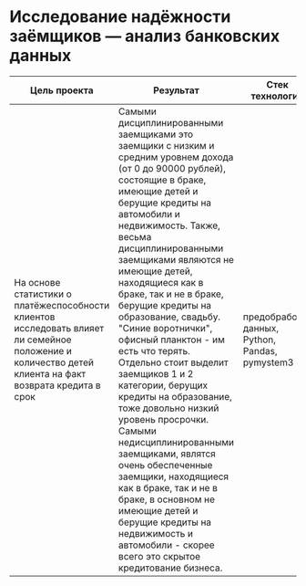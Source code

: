 # Исследование надёжности заёмщиков — анализ банковских данных
| Цель проекта | Результат | Стек технологий |Результат|
|----------------|----------------------------------------|----------|----------|
|На основе статистики о платёжеспособности клиентов исследовать влияет ли семейное положение и количество детей клиента на факт возврата кредита в срок|Самыми дисциплинированными заемщиками это заемщики с низким и средним уровнем дохода (от 0 до 90000 рублей), состоящие в браке, имеющие детей и берущие кредиты на автомобили и недвижимость. Также, весьма дисциплинированными заемщиками являются не имеющие детей, находящиеся как в браке, так и не в браке, берущие кредиты на образование, свадьбу. "Синие воротнички", офисный планктон - им есть что терять. Отдельно стоит выделит заемщиков 1 и 2 категории, берущих кредиты на образование, тоже довольно низкий уровень просрочки. Самыми недисциплинированными заемщиками, являтся очень обеспеченные заемщики, находящиеся как в браке, так и не в браке, в основном не имеющие детей и берущие кредиты на недвижимость и автомобили - скорее всего это скрытое кредитование бизнеса.|предобработка данных, Python, Pandas, pymystem3|Выполнен|
